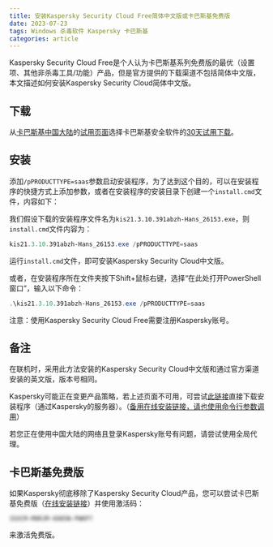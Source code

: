 ```yaml
---
title: 安装Kaspersky Security Cloud Free简体中文版或卡巴斯基免费版
date: 2023-07-23
tags: Windows 杀毒软件 Kaspersky 卡巴斯基
categories: article
---
```


Kaspersky Security Cloud Free是个人认为卡巴斯基系列免费版的最优（设置项、其他非杀毒工具/功能）产品，但是官方提供的下载渠道不包括简体中文版，本文描述如何安装Kaspersky Security Cloud简体中文版。

## 下载
从[卡巴斯基中国大陆](https://www.kaspersky.com.cn/)的[试用页面](https://www.kaspersky.com.cn/downloads)选择卡巴斯基安全软件的[30天试用下载](https://www.kaspersky.com.cn/downloads/internet-security-free-trial#download)。

## 安装
添加`/pPRODUCTTYPE=saas`参数启动安装程序，为了达到这个目的，可以在安装程序的快捷方式上添加参数，或者在安装程序的安装目录下创建一个`install.cmd`文件，内容如下：

我们假设下载的安装程序文件名为`kis21.3.10.391abzh-Hans_26153.exe`，则`install.cmd`文件内容为：

```powershell
kis21.3.10.391abzh-Hans_26153.exe /pPRODUCTTYPE=saas
```

运行`install.cmd`文件，即可安装Kaspersky Security Cloud中文版。

或者，在安装程序所在文件夹按下Shift+鼠标右键，选择“在此处打开PowerShell窗口”，输入以下命令：

```powershell
.\kis21.3.10.391abzh-Hans_26153.exe /pPRODUCTTYPE=saas
```

注意：使用Kaspersky Security Cloud Free需要注册Kaspersky账号。

## 备注
在联机时，采用此方法安装的Kaspersky Security Cloud中文版和通过官方渠道安装的英文版，版本号相同。

Kaspersky可能正在变更产品策略，若上述页面不可用，可尝试[此链接](https://trial.s.kaspersky-labs.com/registered/xapi5wqwgf32q6omgp38/3436353739367c44454c7c32_26153/kis21.3.10.391abzh-Hans_26153.exe)直接下载安装程序（通过Kaspersky的服务器）。（[备用在线安装链接，请也使用命令行参数调用](https://dm.s.kaspersky-labs.com/zh-Hans-CN/KIS/21.3.10.391/startup.exe)）

若您正在使用中国大陆的网络且登录Kaspersky账号有问题，请尝试使用全局代理。

## 卡巴斯基免费版
如果Kaspersky彻底移除了Kaspersky Security Cloud产品，您可以尝试卡巴斯基免费版（[在线安装链接](https://dm.s.kaspersky-labs.com/zh-Hans-CN/Kaspersky4Win/21.14.5.462/startup.exe)）并使用激活码：

<div>
    <div class="keys">
        <code>3SXCM-M9RJM-6985N-PWKP7</code>
    </div>
    <style>
        .keys {
            user-select: none;
            filter: blur(3px);
        }
    </style>
</div>

来激活免费版。

<!--
不一定有效:

您可以参考[此资料](https://forum.kaspersky.com/topic/latest-offline-installer-for-kis-2572/#comment-13319)和[此资料](https://forum.kaspersky.com/topic/install-kaspersky-in-command-prompt-31603/)来构建Kaspersky拒绝提供的离线安装包。
-->
